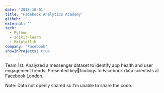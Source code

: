```yaml
---
date: '2018-10-01'
title: 'Facebook Analytics Academy'
github: ''
external: ''
tech:
  - Python
  - scikit-learn
  - Matplotlib
company: 'Facebook'
showInProjects: true
---
```


Team 1st. Analyzed a messenger dataset to identify app health and user engagement trends. Presented keyfindings to Facebook data scientists at Facebook London.

Note: Data not openly shared so I'm unable to share the code.
